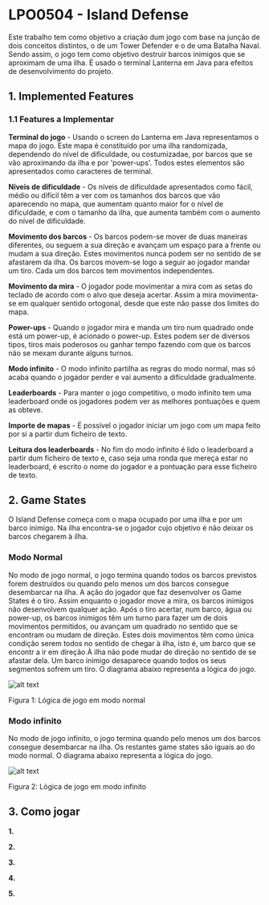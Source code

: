 # LPO0504 - Island Defense 

Este trabalho tem como objetivo a criação dum jogo com base na junção de dois conceitos distintos, o de um Tower Defender e o de uma Batalha Naval. Sendo assim, o jogo tem como objetivo destruir barcos inimigos que se aproximam de uma ilha. É usado o terminal Lanterna em Java para efeitos de desenvolvimento do projeto. 

## 1. Implemented Features

### 1.1 Features a Implementar

**Terminal do jogo** - Usando o screen do Lanterna em Java representamos o mapa do jogo. Este mapa é constituído por uma ilha randomizada, dependendo do nível de dificuldade, ou costumizadae, por barcos que se vão aproximando da ilha e por 'power-ups'. Todos estes elementos são apresentados como caracteres de terminal.

**Níveis de dificuldade** - Os níveis de dificuldade apresentados como fácil, médio ou difícil têm a ver com os tamanhos dos barcos que vão aparecendo no mapa, que aumentam quanto maior for o nível de dificuldade, e com o tamanho da ilha, que aumenta também com o aumento do nível de dificuldade.

**Movimento dos barcos** - Os barcos podem-se mover de duas maneiras diferentes, ou seguem a sua direção e avançam um espaço para a frente ou mudam a sua direção. Estes movimentos nunca podem ser no sentido de se afastarem da ilha. Os barcos movem-se logo a seguir ao jogador mandar um tiro. Cada um dos barcos tem movimentos independentes.

**Movimento da mira** - O jogador pode movimentar a mira com as setas do teclado de acordo com o alvo que deseja acertar. Assim a mira movimenta-se em qualquer sentido ortogonal, desde que este não passe dos limites do mapa.

**Power-ups** - Quando o jogador mira e manda um tiro num quadrado onde está um power-up, é acionado o power-up. Estes podem ser de diversos tipos, tiros mais poderosos ou ganhar tempo fazendo com que os barcos não se mexam durante alguns turnos.

**Modo infinito** - O modo infinito partilha as regras do modo normal, mas só acaba quando o jogador perder e vai aumento a dificuldade gradualmente.

**Leaderboards** - Para manter o jogo competitivo, o modo infinito tem uma leaderboard onde os jogadores podem ver as melhores pontuações e quem as obteve.

**Importe de mapas** - É possível o jogador iniciar um jogo com um mapa feito por si a partir dum ficheiro de texto.

**Leitura dos leaderboards** - No fim do modo infinito é lido o leaderboard a partir dum ficheiro de texto e, caso seja uma ronda que mereça estar no leaderboard, é escrito o nome do jogador e a pontuação para esse ficheiro de texto.



## 2. Game States

O Island Defense começa com o mapa ocupado por uma ilha e por um barco inimigo. Na ilha encontra-se o jogador cujo objetivo é não deixar os barcos chegarem à ilha.

### Modo Normal

No modo de jogo normal, o jogo termina quando todos os barcos previstos forem destruídos ou quando pelo menos um dos barcos consegue desembarcar na ilha. A ação do jogador que faz desenvolver os Game States é o tiro. Assim enquanto o jogador move a mira, os barcos inimigos não desenvolvem qualquer ação. Após o tiro acertar, num barco, água ou power-up, os barcos inimigos têm um turno para fazer um de dois movimentos permitidos, ou avançam um quadrado no sentido que se encontram ou mudam de direção. Estes dois movimentos têm como única condição serem todos no sentido de chegar à ilha, isto é, um barco que se encontr a ir em direção À ilha não pode mudar de direção no sentido de se afastar dela. Um barco inimigo desaparece quando todos os seus segmentos sofrem um tiro. O diagrama abaixo representa a lógica do jogo. 

![alt text](https://github.com/FEUP-LDTS-2021/ldts-project-assignment-g0504/blob/main/docs/GameStatesLPO.png?raw=true) 

Figura 1: Lógica de jogo em modo normal 


### Modo infinito

No modo de jogo infinito, o jogo termina quando pelo menos um dos barcos consegue desembarcar na ilha. Os restantes game states são iguais ao do modo normal. O diagrama abaixo representa a lógica do jogo. 

![alt text](https://github.com/FEUP-LDTS-2021/ldts-project-assignment-g0504/blob/main/docs/GameStatesLPOMI.png?raw=true) 

Figura 2: Lógica de jogo em modo infinito

## 3. Como jogar

**1.** 

**2.**

**3.**

**4.**

**5.**


